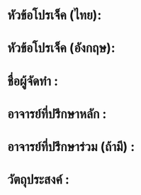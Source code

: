 # หัวข้อโปรเจ็ค (ไทย):
# หัวข้อโปรเจ็ค (อังกฤษ):
# ชื่อผู้จัดทำ : 
# อาจารย์ที่ปรึกษาหลัก : 
# อาจารย์ที่ปรึกษาร่วม (ถ้ามี) : 
# วัตถุประสงค์ : 
